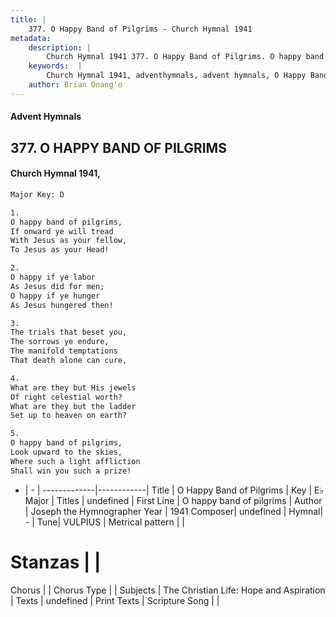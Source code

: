 ```yaml
---
title: |
    377. O Happy Band of Pilgrims - Church Hymnal 1941
metadata:
    description: |
        Church Hymnal 1941 377. O Happy Band of Pilgrims. O happy band of pilgrims, If onward ye will tread With Jesus as your fellow, To Jesus as your Head! 
    keywords:  |
        Church Hymnal 1941, adventhymnals, advent hymnals, O Happy Band of Pilgrims, O happy band of pilgrims. 
    author: Brian Onang'o
---
```


#### Advent Hymnals
## 377. O HAPPY BAND OF PILGRIMS
####  Church Hymnal 1941,

```txt
Major Key: D

1.
O happy band of pilgrims,
If onward ye will tread
With Jesus as your fellow,
To Jesus as your Head!

2.
O happy if ye labor
As Jesus did for men;
O happy if ye hunger
As Jesus hungered then!

3.
The trials that beset you,
The sorrows ye endure,
The manifold temptations
That death alone can cure,

4.
What are they but His jewels
Of right celestial worth?
What are they but the ladder
Set up to heaven on earth?

5.
O happy band of pilgrims,
Look upward to the skies,
Where such a light affliction
Shall win you such a prize!

```

- |   -  |
-------------|------------|
Title | O Happy Band of Pilgrims |
Key | E♭ Major |
Titles | undefined |
First Line | O happy band of pilgrims |
Author | Joseph the Hymnographer
Year | 1941
Composer| undefined |
Hymnal|  - |
Tune| VULPIUS |
Metrical pattern | |
# Stanzas |  |
Chorus |  |
Chorus Type |  |
Subjects | The Christian Life: Hope and Aspiration |
Texts | undefined |
Print Texts | 
Scripture Song |  |
    

